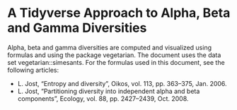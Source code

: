 # A Tidyverse Approach to Alpha, Beta and Gamma Diversities

Alpha, beta and gamma diversities are computed and visualized using formulas and using the package vegetarian. The document uses the data set vegetarian::simesants. For the formulas used in this document, see the following articles: 
- L. Jost, “Entropy and diversity”, Oikos, vol. 113, pp. 363–375, Jan. 2006. 
- L. Jost, “Partitioning diversity into independent alpha and beta components”, Ecology, vol. 88, pp. 2427–2439, Oct. 2008.
